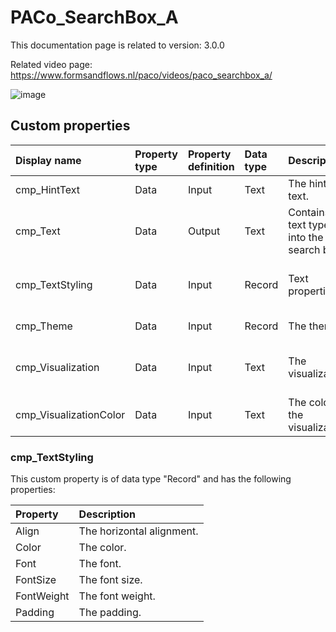 # PACo_SearchBox_A

This documentation page is related to version: 3.0.0

Related video page: https://www.formsandflows.nl/paco/videos/paco_searchbox_a/

![image](https://github.com/formsandflows/PACo/assets/35654198/98e938bd-45cc-44f2-abdc-7ffcc0ca5aa0)

## Custom properties

| Display name | Property type | Property definition | Data type | Description | Memo
| :--- | :--- | :--- | :--- | :--- | :--- |
| cmp_HintText | Data | Input | Text | The hint text. | |
| cmp_Text | Data | Output | Text | Contains the text typed into the search box. | |
| cmp_TextStyling | Data | Input | Record | Text properties. | See the documention about cmp_TextStyling below. |
| cmp_Theme | Data | Input | Record | The theme. | See the documention on theming. |
| cmp_Visualization | Data | Input | Text | The visualization. | See the documention of PACo canvas component PACo_Visualization_A. |
| cmp_VisualizationColor | Data | Input | Text | The color of the visualization. | |

### cmp_TextStyling
This custom property is of data type "Record" and has the following properties:

| Property | Description |
| :--- | :--- |
| Align | The horizontal alignment. |
| Color | The color. |
| Font | The font. |
| FontSize | The font size. |
| FontWeight | The font weight. |
| Padding | The padding. |
